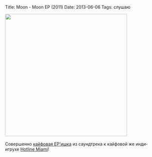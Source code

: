 Title: Moon - Moon EP (2011)
Date: 2013-06-06
Tags: слушаю

<div class="text"><img src="https://dl.dropboxusercontent.com/u/140528/site/moon-ep.jpg" width="400" /><br /><br />
Совершенно <a href="https://itunes.apple.com/ru/album/moon-ep/id589547976?l=en">кайфовая EP'ишка</a> из саундтрека к кайфовой же инди-игрухе <a href="http://hotlinemiami.com/">Hotline Miami</a>!</div>